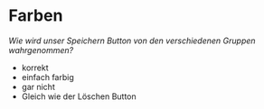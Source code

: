 # Farben

*Wie wird unser Speichern Button von den verschiedenen Gruppen wahrgenommen?*

- korrekt
- einfach farbig
- gar nicht
- Gleich wie der Löschen Button
